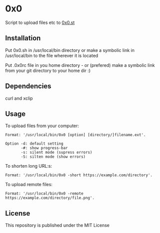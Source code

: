 # 0x0

Script to upload files etc to [0x0.st](https://0x0.st/)

## Installation

Put 0x0.sh in /usr/local/bin directory or make a symbolic link in
/usr/local/bin to the file wherever it is located

Put .0x0rc file in you home directory - or (prefered) make a
symbolic link from your git directory to your home dir :)

## Dependencies

curl and xclip

## Usage

To upload files from your computer:

	Format: '/usr/local/bin/0x0 [option] [directory/]filename.ext'.

	Option -d: default setting
	       -#: show progress-bar
	       -s: silent mode (supress errors)
	       -S: silten mode (show errors)

To shorten long URL:s:

	Format: '/usr/local/bin/0x0 -short https://example.com/directory'.

To upload remote files:

	Format: '/usr/local/bin/0x0 -remote https://example.com/directory/file.png'.

## License

This repository is published under the MIT License

